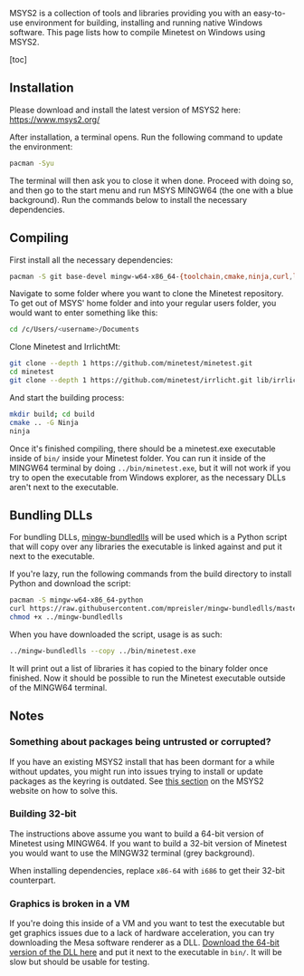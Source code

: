 MSYS2 is a collection of tools and libraries providing you with an easy-to-use environment for building, installing and running native Windows software. This page lists how to compile Minetest on Windows using MSYS2.

[toc]

## Installation
Please download and install the latest version of MSYS2 here: https://www.msys2.org/

After installation, a terminal opens. Run the following command to update the environment:

```bash
pacman -Syu
```

The terminal will then ask you to close it when done. Proceed with doing so, and then go to the start menu and run MSYS MINGW64 (the one with a blue background). Run the commands below to install the necessary dependencies.

## Compiling
First install all the necessary dependencies:

```bash
pacman -S git base-devel mingw-w64-x86_64-{toolchain,cmake,ninja,curl,libpng,libjpeg-turbo,freetype,libogg,libvorbis,sqlite3,openal,zstd,gettext}
```

Navigate to some folder where you want to clone the Minetest repository. To get out of MSYS' home folder and into your regular users folder, you would want to enter something like this:

```bash
cd /c/Users/<username>/Documents
```

Clone Minetest and IrrlichtMt:

```bash
git clone --depth 1 https://github.com/minetest/minetest.git
cd minetest
git clone --depth 1 https://github.com/minetest/irrlicht.git lib/irrlichtmt
```

And start the building process:

```bash
mkdir build; cd build
cmake .. -G Ninja
ninja
```

Once it's finished compiling, there should be a minetest.exe executable inside of `bin/` inside your Minetest folder. You can run it inside of the MINGW64 terminal by doing `../bin/minetest.exe`, but it will not work if you try to open the executable from Windows explorer, as the necessary DLLs aren't next to the executable.

## Bundling DLLs
For bundling DLLs, [mingw-bundledlls](https://github.com/mpreisler/mingw-bundledlls) will be used which is a Python script that will copy over any libraries the executable is linked against and put it next to the executable.

If you're lazy, run the following commands from the build directory to install Python and download the script:

```bash
pacman -S mingw-w64-x86_64-python
curl https://raw.githubusercontent.com/mpreisler/mingw-bundledlls/master/mingw-bundledlls > ../mingw-bundledlls
chmod +x ../mingw-bundledlls
```

When you have downloaded the script, usage is as such:

```bash
../mingw-bundledlls --copy ../bin/minetest.exe
```

It will print out a list of libraries it has copied to the binary folder once finished. Now it should be possible to run the Minetest executable outside of the MINGW64 terminal.

## Notes

### Something about packages being untrusted or corrupted?
If you have an existing MSYS2 install that has been dormant for a while without updates, you might run into issues trying to install or update packages as the keyring is outdated. See [this section](https://www.msys2.org/docs/updating/#potential-issues) on the MSYS2 website on how to solve this.

### Building 32-bit
The instructions above assume you want to build a 64-bit version of Minetest using MINGW64. If you want to build a 32-bit version of Minetest you would want to use the MINGW32 terminal (grey background).

When installing dependencies, replace `x86-64` with `i686` to get their 32-bit counterpart.

### Graphics is broken in a VM
If you're doing this inside of a VM and you want to test the executable but get graphics issues due to a lack of hardware acceleration, you can try downloading the Mesa software renderer as a DLL. [Download the 64-bit version of the DLL here](https://fdossena.com/?p=mesa/index.frag) and put it next to the executable in `bin/`. It will be slow but should be usable for testing.